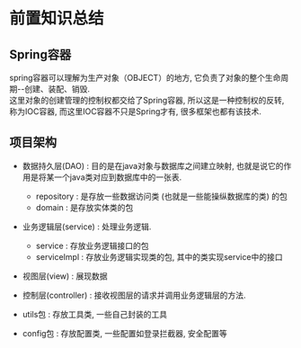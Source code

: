 # 前置知识总结

## Spring容器

spring容器可以理解为生产对象（OBJECT）的地方, 它负责了对象的整个生命周期--创建、装配、销毁.  
这里对象的创建管理的控制权都交给了Spring容器, 所以这是一种控制权的反转, 称为IOC容器, 而这里IOC容器不只是Spring才有, 很多框架也都有该技术.  

## 项目架构

- 数据持久层(DAO) : 目的是在java对象与数据库之间建立映射, 也就是说它的作用是将某一个java类对应到数据库中的一张表.

  - repository : 是存放一些数据访问类 (也就是一些能操纵数据库的类) 的包
  - domain : 是存放实体类的包

- 业务逻辑层(service) : 处理业务逻辑.
  
  - service : 存放业务逻辑接口的包
  - serviceImpl : 存放业务逻辑实现类的包, 其中的类实现service中的接口

- 视图层(view) : 展现数据
- 控制层(controller) : 接收视图层的请求并调用业务逻辑层的方法.

- utils包 : 存放工具类, 一些自己封装的工具
- config包 : 存放配置类, 一些配置如登录拦截器, 安全配置等
